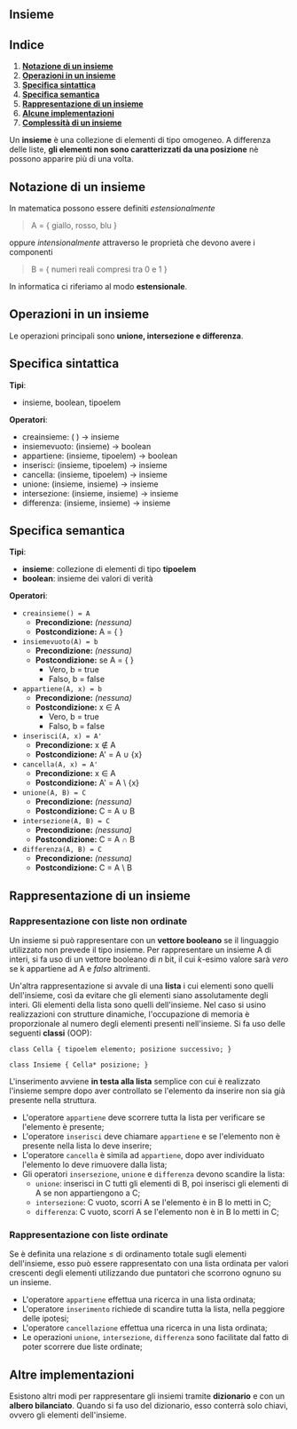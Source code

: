 ## Insieme

## Indice
1. **[Notazione di un insieme](https://github.com/burraco135/algoritmi-e-strutture-dati/blob/main/Insieme.md#notazione-di-un-insieme)**
2. **[Operazioni in un insieme](https://github.com/burraco135/algoritmi-e-strutture-dati/blob/main/Insieme.md#operazioni-in-un-insieme)**
3. **[Specifica sintattica](https://github.com/burraco135/algoritmi-e-strutture-dati/blob/main/Insieme.md#specifica-sintattica)**
4. **[Specifica semantica](https://github.com/burraco135/algoritmi-e-strutture-dati/blob/main/Insieme.md#specifica-semantica)**
5. **[Rappresentazione di un insieme](https://github.com/burraco135/algoritmi-e-strutture-dati/blob/main/Insieme.md#rappresentazione-di-un-insieme)**
6. **[Alcune implementazioni](https://github.com/burraco135/algoritmi-e-strutture-dati/blob/main/Insieme.md#altre-implementazioni)**
7. **[Complessità di un insieme](https://github.com/burraco135/algoritmi-e-strutture-dati/blob/main/Complessit%C3%A0.md#insiemi)**

Un **insieme** è una collezione di elementi di tipo omogeneo. A differenza delle liste, **gli elementi non sono caratterizzati da una posizione** nè possono apparire più di una volta.

## Notazione di un insieme
In matematica possono essere definiti *estensionalmente*

> A = { giallo, rosso, blu }

oppure *intensionalmente* attraverso le proprietà che devono avere i componenti

> B = { numeri reali compresi tra 0 e 1 }

In informatica ci riferiamo al modo **estensionale**.

## Operazioni in un insieme
Le operazioni principali sono **unione, intersezione e differenza**.

## Specifica sintattica
**Tipi**:
* insieme, boolean, tipoelem

**Operatori**:
* creainsieme: ( ) &rightarrow; insieme
* insiemevuoto: (insieme) &rightarrow; boolean
* appartiene: (insieme, tipoelem) &rightarrow; boolean
* inserisci: (insieme, tipoelem) &rightarrow; insieme
* cancella: (insieme, tipoelem) &rightarrow; insieme
* unione: (insieme, insieme) &rightarrow; insieme
* intersezione: (insieme, insieme) &rightarrow; insieme
* differenza: (insieme, insieme) &rightarrow; insieme

## Specifica semantica
**Tipi**:
* **insieme**: collezione di elementi di tipo **tipoelem**
* **boolean**: insieme dei valori di verità

**Operatori**:
* `creainsieme() = A`
  * **Precondizione:** *(nessuna)*
  * **Postcondizione:** A = { }
* `insiemevuoto(A) = b`
  * **Precondizione:** *(nessuna)*
  * **Postcondizione:** se A = { }
    * Vero, b = true
    * Falso, b = false
* `appartiene(A, x) = b`
  * **Precondizione:** *(nessuna)*
  * **Postcondizione:** x &in; A
    * Vero, b = true
    * Falso, b = false
* `inserisci(A, x) = A'`
  * **Precondizione:** x &notin; A
  * **Postcondizione:** A' = A &cup; {x}
* `cancella(A, x) = A'`
  * **Precondizione:** x &in; A
  * **Postcondizione:** A' = A \ {x}
* `unione(A, B) = C`
  * **Precondizione:** *(nessuna)*
  * **Postcondizione:** C = A &cup; B
* `intersezione(A, B) = C`
  * **Precondizione:** *(nessuna)*
  * **Postcondizione:** C = A &cap; B
* `differenza(A, B) = C`
  * **Precondizione:** *(nessuna)*
  * **Postcondizione:** C = A \ B
  
## Rappresentazione di un insieme
### Rappresentazione con liste non ordinate
Un insieme si può rappresentare con un **vettore booleano** se il linguaggio utilizzato non prevede il tipo insieme. Per rappresentare un insieme A di interi, si fa uso di un vettore booleano di *n* bit, il cui *k*-esimo valore sarà *vero* se k appartiene ad A e *falso* altrimenti.

Un'altra rappresentazione si avvale di una **lista** i cui elementi sono quelli dell'insieme, così da evitare che gli elementi siano assolutamente degli interi.
Gli elementi della lista sono quelli dell'insieme. Nel caso si usino realizzazioni con strutture dinamiche, l'occupazione di memoria è proporzionale al numero degli elementi presenti nell'insieme. Si fa uso delle seguenti **classi** (OOP):

`class Cella {
  tipoelem elemento;
  posizione successivo;
}`

`class Insieme {
  Cella* posizione;
}`

L'inserimento avviene **in testa alla lista** semplice con cui è realizzato l'insieme sempre dopo aver controllato se l'elemento da inserire non sia già presente nella struttura.

- L'operatore `appartiene` deve scorrere tutta la lista per verificare se l'elemento è presente;
- L'operatore `inserisci` deve chiamare `appartiene` e se l'elemento non è presente nella lista lo deve inserire;
- L'operatore `cancella` è simila ad `appartiene`, dopo aver individuato l'elemento lo deve rimuovere dalla lista;
- Gli operatori `insersezione`, `unione` e `differenza` devono scandire la lista:
  - `unione`: inserisci in C tutti gli elementi di B, poi inserisci gli elementi di A se non appartiengono a C;
  - `intersezione`: C vuoto, scorri A se l'elemento è in B lo metti in C;
  - `differenza`: C vuoto, scorri A se l'elemento non è in B lo metti in C;

### Rappresentazione con liste ordinate
Se è definita una relazione &le; di ordinamento totale sugli elementi dell'insieme, esso può essere rappresentato con una lista ordinata per valori crescenti degli elementi utilizzando due puntatori che scorrono ognuno su un insieme.

- L'operatore `appartiene` effettua una ricerca in una lista ordinata;
- L'operatore `inserimento` richiede di scandire tutta la lista, nella peggiore delle ipotesi;
- L'operatore `cancellazione` effettua una ricerca in una lista ordinata;
- Le operazioni `unione`, `intersezione`, `differenza` sono facilitate dal fatto di poter scorrere due liste ordinate;

## Altre implementazioni
Esistono altri modi per rappresentare gli insiemi tramite **dizionario** e con un **albero bilanciato**. Quando si fa uso del dizionario, esso conterrà solo chiavi, ovvero gli elementi dell'insieme.
